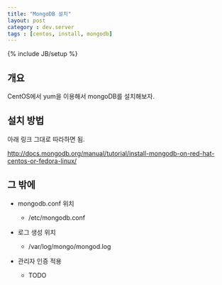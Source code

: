 ```yaml
---
title: "MongoDB 설치"
layout: post
category : dev.server
tags : [centos, install, mongodb]
---
```

{% include JB/setup %}

개요
----

CentOS에서 yum을 이용해서 mongoDB를 설치해보자.

설치 방법
---------

아래 링크 그대로 따라하면 됨.

<http://docs.mongodb.org/manual/tutorial/install-mongodb-on-red-hat-centos-or-fedora-linux/>

그 밖에
-------

-   mongodb.conf 위치
    -   /etc/mongodb.conf

-   로그 생성 위치
    -   /var/log/mongo/mongod.log

-   관리자 인증 적용
    -   TODO
